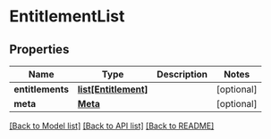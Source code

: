# EntitlementList


## Properties
Name | Type | Description | Notes
------------ | ------------- | ------------- | -------------
**entitlements** | [**list[Entitlement]**](Entitlement.md) |  | [optional] 
**meta** | [**Meta**](Meta.md) |  | [optional] 

[[Back to Model list]](../README.md#documentation-for-models) [[Back to API list]](../README.md#documentation-for-api-endpoints) [[Back to README]](../README.md)


